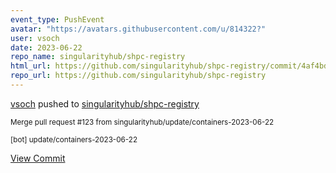 ```yaml
---
event_type: PushEvent
avatar: "https://avatars.githubusercontent.com/u/814322?"
user: vsoch
date: 2023-06-22
repo_name: singularityhub/shpc-registry
html_url: https://github.com/singularityhub/shpc-registry/commit/4af4bd2e1b73cb7b1efdcde84e4af82e2c9c60d6
repo_url: https://github.com/singularityhub/shpc-registry
---
```


<a href='https://github.com/vsoch' target='_blank'>vsoch</a> pushed to <a href='https://github.com/singularityhub/shpc-registry' target='_blank'>singularityhub/shpc-registry</a>

<small>Merge pull request #123 from singularityhub/update/containers-2023-06-22

[bot] update/containers-2023-06-22</small>

<a href='https://github.com/singularityhub/shpc-registry/commit/4af4bd2e1b73cb7b1efdcde84e4af82e2c9c60d6' target='_blank'>View Commit</a>